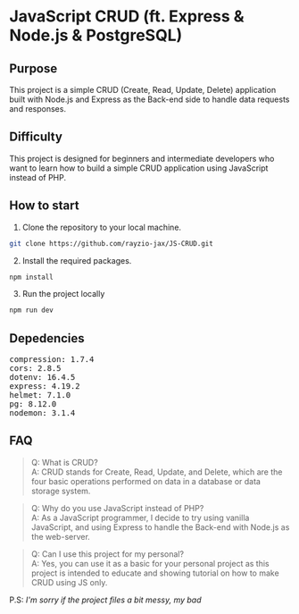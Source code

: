 # JavaScript CRUD (ft. Express & Node.js & PostgreSQL)

## Purpose

This project is a simple CRUD (Create, Read, Update, Delete) application built with Node.js and Express as the Back-end side to handle data requests and responses.

## Difficulty

This project is designed for beginners and intermediate developers who want to learn how to build a simple CRUD application using JavaScript instead of PHP.

## How to start

1. Clone the repository to your local machine.

```bash
git clone https://github.com/rayzio-jax/JS-CRUD.git
```

2. Install the required packages.

```bash
npm install
```

3. Run the project locally

```bash
npm run dev
```

## Depedencies

<pre>
compression: 1.7.4
cors: 2.8.5
dotenv: 16.4.5
express: 4.19.2
helmet: 7.1.0
pg: 8.12.0
nodemon: 3.1.4
</pre>

## FAQ
>
>Q: What is CRUD? </br>
A: CRUD stands for Create, Read, Update, and Delete, which are the four basic operations performed on data in a database or data storage system.

>Q: Why do you use JavaScript instead of PHP? </br>
A: As a JavaScript programmer, I decide to try using vanilla JavaScript, and using Express to handle the Back-end with Node.js as the web-server.

>Q: Can I use this project for my personal? </br>
A: Yes, you can use it as a basic for your personal project as this project is intended to educate and showing tutorial on how to make CRUD using JS only.

P.S: *I'm sorry if the project files a bit messy, my bad*
